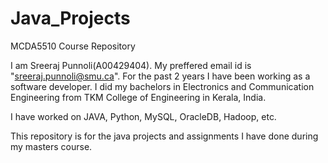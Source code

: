 # Java_Projects
MCDA5510 Course Repository

I am Sreeraj Punnoli(A00429404). My preffered email id is "sreeraj.punnoli@smu.ca". For the past 2 years I have been working as a software developer. I did my bachelors in Electronics and Communication Engineering from TKM College of Engineering in Kerala, India.

I have worked on JAVA, Python, MySQL, OracleDB, Hadoop, etc.

This repository is for the java projects and assignments I have done during my masters course.
